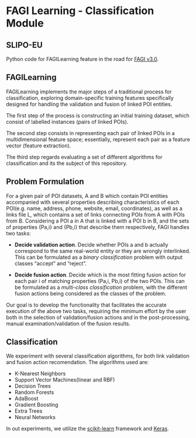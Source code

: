 # FAGI Learning - Classification Module
## SLIPO-EU
Python code for FAGILearning feature in the road for [FAGI v3.0](https://github.com/SLIPO-EU/FAGI).



## FAGILearning 

FAGILearning implements the major steps of a traditional process for classification, exploring domain-specific training features specifically designed for handling the validation and fusion of linked POI entities.

The first step of the process is constructing an initial training dataset, which consist of labelled instances (pairs of linked POIs).

The second step consists in representing each pair of linked POIs in a multidimensional feature space; essentially, represent each pair as a feature vector (feature extraction). 

The third step regards evaluating a set of different algorithms for classification and its the subject of this repository.

## Problem Formulation
For a given pair of POI datasets, A and B which contain POI entities accompanied with several properties describing characteristics of each POI(e.g. name, address, phone, website, email, coordinates), as well as a links file L, which contains a set of links connecting POIs from A with POIs from B.
Considering a POI a in A that is linked with a POI b in B, and the sets of properties {Pa,i} and {Pb,i} that describe them respectively, FAGI handles two tasks:

* **Decide validation action**. Decide whether POIs a and b actually correspond to the same real-world entity or they are wrongly interlinked. This can be formulated as a *binary classification* problem with output classes “accept” and “reject”.

* **Decide fusion action**. Decide which is the most fitting fusion action for each pair i of matching properties (Pa,i, Pb,i) of the two POIs. This can be formulated as a *multi-class classification* problem, with the different fusion actions being considered as the classes of the problem.

Our goal is to develop the functionality that facilitates the accurate execution of the above two tasks, requiring the minimum effort by the user both in the selection of validation/fusion actions and in the post-processing, manual examination/validation of the fusion results.
## Classification

We experiment with several classification algorithms, for both link validation and fusion action recomendation. The algorithms used are:
* K-Nearest Neighbors
* Support Vector Machines(linear and RBF)
* Decision Trees
* Random Forests
* AdaBoost
* Gradient Boosting
* Extra Trees
* Neural Networks

In out experiments, we utilize the [scikit-learn](http://scikit-learn.org) framework and [Keras](https://keras.io/).